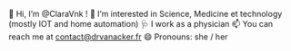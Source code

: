 👋 Hi, I’m @ClaraVnk !
👀 I’m interested in Science, Medicine et technology (mostly IOT and home automation)
🩺 I work as a physician
📫 You can reach me at contact@drvanacker.fr
😄 Pronouns: she / her
